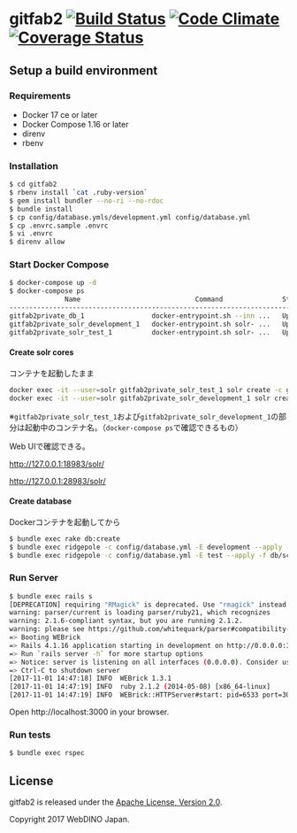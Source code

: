 gitfab2 [![Build Status](https://travis-ci.org/mozilla-japan/gitfab2.svg?branch=develop)](https://travis-ci.org/mozilla-japan/gitfab2) [![Code Climate](https://codeclimate.com/github/mozilla-japan/gitfab2/badges/gpa.svg)](https://codeclimate.com/github/mozilla-japan/gitfab2) [![Coverage Status](https://coveralls.io/repos/mozilla-japan/gitfab2/badge.svg?branch=develop&service=github)](https://coveralls.io/github/mozilla-japan/gitfab2?branch=develop)
=======

## Setup a build environment

### Requirements

- Docker 17 ce or later
- Docker Compose 1.16 or later
- direnv
- rbenv

### Installation

```bash
$ cd gitfab2
$ rbenv install `cat .ruby-version`
$ gem install bundler --no-ri --no-rdoc
$ bundle install
$ cp config/database.ymls/development.yml config/database.yml
$ cp .envrc.sample .envrc
$ vi .envrc
$ direnv allow
```

### Start Docker Compose

```bash
$ docker-compose up -d
$ docker-compose ps
              Name                             Command               State            Ports
----------------------------------------------------------------------------------------------------
gitfab2private_db_1                 docker-entrypoint.sh --inn ...   Up      0.0.0.0:13306->3306/tcp
gitfab2private_solr_development_1   docker-entrypoint.sh solr- ...   Up      0.0.0.0:18983->8983/tcp
gitfab2private_solr_test_1          docker-entrypoint.sh solr- ...   Up      0.0.0.0:28983->8983/tcp
```

#### Create solr cores

コンテナを起動したまま

```bash
docker exec -it --user=solr gitfab2private_solr_test_1 solr create -c gitfab2
docker exec -it --user=solr gitfab2private_solr_development_1 solr create -c gitfab2
```

※`gitfab2private_solr_test_1`および`gitfab2private_solr_development_1`の部分は起動中のコンテナ名。（`docker-compose ps`で確認できるもの）

Web UIで確認できる。

http://127.0.0.1:18983/solr/

http://127.0.0.1:28983/solr/

#### Create database

Dockerコンテナを起動してから

```bash
$ bundle exec rake db:create
$ bundle exec ridgepole -c config/database.yml -E development --apply -f db/schemas/Schemafile
$ bundle exec ridgepole -c config/database.yml -E test --apply -f db/schemas/Schemafile
```

### Run Server

```bash
$ bundle exec rails s
[DEPRECATION] requiring "RMagick" is deprecated. Use "rmagick" instead
warning: parser/current is loading parser/ruby21, which recognizes
warning: 2.1.6-compliant syntax, but you are running 2.1.2.
warning: please see https://github.com/whitequark/parser#compatibility-with-ruby-mri.
=> Booting WEBrick
=> Rails 4.1.16 application starting in development on http://0.0.0.0:3000
=> Run `rails server -h` for more startup options
=> Notice: server is listening on all interfaces (0.0.0.0). Consider using 127.0.0.1 (--binding option)
=> Ctrl-C to shutdown server
[2017-11-01 14:47:18] INFO  WEBrick 1.3.1
[2017-11-01 14:47:19] INFO  ruby 2.1.2 (2014-05-08) [x86_64-linux]
[2017-11-01 14:47:19] INFO  WEBrick::HTTPServer#start: pid=6533 port=3000
```

Open http://localhost:3000 in your browser.


### Run tests

```bash
$ bundle exec rspec
```

## License

gitfab2 is released under the [Apache License, Version 2.0](http://www.apache.org/licenses/LICENSE-2.0).

Copyright 2017 WebDINO Japan.
